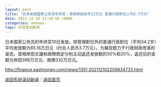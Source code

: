 ```yaml
---
layout: post
title: "日本发放国家公务员年终奖：首相岸田到手22万元 普通行政职位人均3.7万元"
date: 2021-12-10 13:29:58 +0800
categories: emnews
tags: 东财滚动新闻
---
```


日本国家公务员的年终奖10日发放。除管理职位外的普通行政职位（平均34.2岁）平均发放额为65.16万日元（约合人民币3.7万元）。为展现致力于行政财政改革的姿态，首相岸田文雄和阁僚商定分别主动返还发放额的30%和20%，返还后的金额为岸田398万日元、阁僚332万日元。

<http://finance.eastmoney.com/news/1351,202112102209834733.html>

[返回东财滚动新闻](//finews.withounder.com/emnews/)｜[返回首页](//finews.withounder.com/)